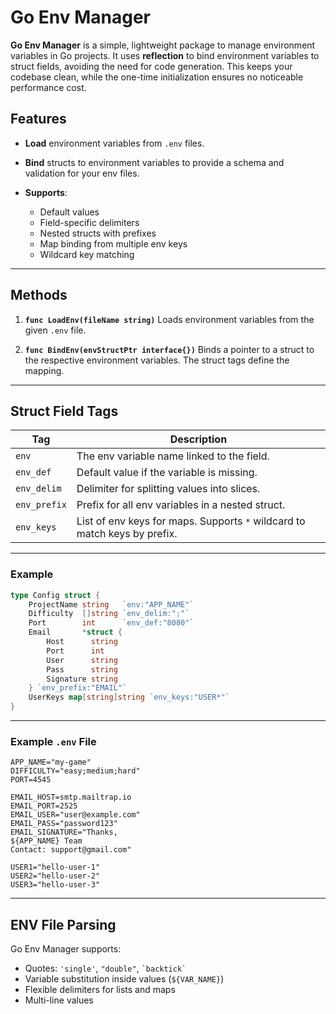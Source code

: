 # Go Env Manager

**Go Env Manager** is a simple, lightweight package to manage environment variables in Go projects.
It uses **reflection** to bind environment variables to struct fields, avoiding the need for code generation.
This keeps your codebase clean, while the one-time initialization ensures no noticeable performance cost.

## Features

* **Load** environment variables from `.env` files.
* **Bind** structs to environment variables to provide a schema and validation for your env files.
* **Supports**:

  * Default values
  * Field-specific delimiters
  * Nested structs with prefixes
  * Map binding from multiple env keys
  * Wildcard key matching

---

## Methods

1. **`func LoadEnv(fileName string)`**
   Loads environment variables from the given `.env` file.

2. **`func BindEnv(envStructPtr interface{})`**
   Binds a pointer to a struct to the respective environment variables.
   The struct tags define the mapping.

---

## Struct Field Tags

| Tag          | Description                                                               |
| ------------ | ------------------------------------------------------------------------- |
| `env`        | The env variable name linked to the field.                                |
| `env_def`    | Default value if the variable is missing.                                 |
| `env_delim`  | Delimiter for splitting values into slices.                               |
| `env_prefix` | Prefix for all env variables in a nested struct.                          |
| `env_keys`   | List of env keys for maps. Supports `*` wildcard to match keys by prefix. |

---

### Example

```go
type Config struct {
    ProjectName string   `env:"APP_NAME"`
    Difficulty  []string `env_delim:";"`
    Port        int      `env_def:"8080"`
    Email       *struct {
        Host      string
        Port      int
        User      string
        Pass      string
        Signature string
    } `env_prefix:"EMAIL"`
    UserKeys map[string]string `env_keys:"USER*"`
}
```

---

### Example `.env` File

```env
APP_NAME="my-game"
DIFFICULTY="easy;medium;hard"
PORT=4545

EMAIL_HOST=smtp.mailtrap.io
EMAIL_PORT=2525
EMAIL_USER="user@example.com"
EMAIL_PASS="password123"
EMAIL_SIGNATURE="Thanks,
${APP_NAME} Team
Contact: support@gmail.com"

USER1="hello-user-1"
USER2="hello-user-2"
USER3="hello-user-3"
```

---

## ENV File Parsing

Go Env Manager supports:

* Quotes: `'single'`, `"double"`, `` `backtick` ``
* Variable substitution inside values (`${VAR_NAME}`)
* Flexible delimiters for lists and maps
* Multi-line values
